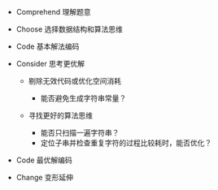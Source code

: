 - Comprehend 理解题意

- Choose 选择数据结构和算法思维

- Code 基本解法编码

- Consider 思考更优解

  - 剔除无效代码或优化空间消耗

    - 能否避免生成字符串常量？

  - 寻找更好的算法思维
    - 能否只扫描一遍字符串？
    - 定位子串并检查重复字符的过程比较耗时，能否优化？

- Code 最优解编码

- Change 变形延伸

